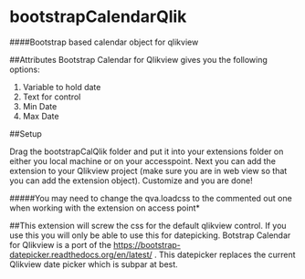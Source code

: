 # bootstrapCalendarQlik
####Bootstrap based calendar object for qlikview


##Attributes
Bootstrap Calendar for Qlikview gives you the following options:
1. Variable to hold date
2. Text for control
3. Min Date
4. Max Date




##Setup

Drag the bootstrapCalQlik folder and put it into your extensions folder on either you local machine or on your accesspoint. 
Next you can add the extension to your Qlikview project (make sure you are in web view so that you can add the extension object).
Customize and you are done!

#####You may need to change the qva.loadcss to the commented out one when working with the extension on access point*

##This extension will screw the css for the default qlikview control. If you use this you will only be able to use this for datepicking.
Botstrap Calendar for Qlikview is a port of the https://bootstrap-datepicker.readthedocs.org/en/latest/ . This datepicker replaces the current Qlikview date picker which is subpar at best. 
